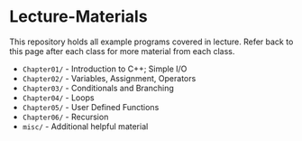 # Lecture-Materials
This repository holds all example programs covered in lecture. Refer back to this page after each class for more material from each class.

- `Chapter01/` - Introduction to C++; Simple I/O
- `Chapter02/` - Variables, Assignment, Operators
- `Chapter03/` - Conditionals and Branching
- `Chapter04/` - Loops
- `Chapter05/` - User Defined Functions 
- `Chapter06/` - Recursion
- `misc/` - Additional helpful material